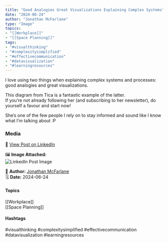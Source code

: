 ```yaml
---
title: "Good Analogies Great Visualizations Explaining Complex Systems"  
date: "2024-06-24"  
author: "Jonathan McFarlane"  
type: "Image"  
topics:  
- "[[Workplace]]"  
- "[[Space Planning]]"   
tags:  
- "#visualthinking"  
- "#complexitysimplified"  
- "#effectivecommunication"  
- "#datavisualization"  
- "#learningresources"  
---
```

I love using two things when explaining complex systems and processes: good analogies and great visualizations.

This diagram from Tica is a fantastic example of the latter.  
If you’re not already following her (and subscribing to her newsletter), do yourself a favour and start now!

She’s one of the few people I rely on to stay informed and sound like I know what I’m talking about :P

### Media

🔗 [View Post on LinkedIn](https://www.linkedin.com/feed/update/urn:li:activity:7210891763002015745)  
  
🖼 **Image Attached:**  
![LinkedIn Post Image](https://media.licdn.com/dms/image/v2/D5622AQF0KkNt-A4y8Q/feedshare-shrink_800/feedshare-shrink_800/0/1719050396939?e=1744848000&v=beta&t=xfnHlhrH1ZC_COPfWXDQ9RvjzmH1SN4qbOQpHn8LQu0)  
  
👤 **Author:** [Jonathan McFarlane](https://www.linkedin.com/in/jonathanmcfarlane/)  
🗓️ **Date:** 2024-06-24

#### Topics

[[Workplace]]  
[[Space Planning]] 

#### Hashtags

#visualthinking #complexitysimplified #effectivecommunication #datavisualization #learningresources